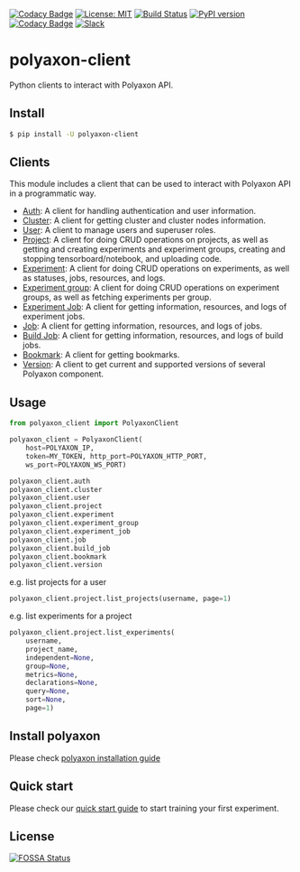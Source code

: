[![Codacy Badge](https://api.codacy.com/project/badge/Grade/efcc730ea2d0410eb735995498993b6a)](https://app.codacy.com/app/polyaxon/polyaxon-client?utm_source=github.com&utm_medium=referral&utm_content=polyaxon/polyaxon-client&utm_campaign=Badge_Grade_Dashboard)
[![License: MIT](https://img.shields.io/badge/License-MIT-green.svg)](LICENSE)
[![Build Status](https://travis-ci.org/polyaxon/polyaxon-client.svg?branch=master)](https://travis-ci.org/polyaxon/polyaxon-client)
[![PyPI version](https://badge.fury.io/py/polyaxon-client.svg)](https://badge.fury.io/py/polyaxon-client)
[![Codacy Badge](https://api.codacy.com/project/badge/Grade/a33947d729f94f5da7f7390dfeef7f94)](https://www.codacy.com/app/polyaxon/polyaxon-client?utm_source=github.com&amp;utm_medium=referral&amp;utm_content=polyaxon/polyaxon-client&amp;utm_campaign=Badge_Grade)
[![Slack](https://img.shields.io/badge/chat-on%20slack-aadada.svg?logo=slack&longCache=true)](https://join.slack.com/t/polyaxon/shared_invite/enQtMzQ0ODc2MDg1ODc0LWY2ZTdkMTNmZjBlZmRmNjQxYmYwMTBiMDZiMWJhODI2ZTk0MDU4Mjg5YzA5M2NhYzc5ZjhiMjczMDllYmQ2MDg)


# polyaxon-client

Python clients to interact with Polyaxon API.


## Install

```bash
$ pip install -U polyaxon-client
```

## Clients

This module includes a client that can be used to interact
with Polyaxon API in a programmatic way.

 * [Auth](https://docs.polyaxon.com/polyaxon_client/clients/auth): A client for handling authentication and user information.
 * [Cluster](https://docs.polyaxon.com/polyaxon_client/clients/cluster): A client for getting cluster and cluster nodes information.
 * [User](https://docs.polyaxon.com/polyaxon_client/clients/user): A client to manage users and superuser roles.
 * [Project](https://docs.polyaxon.com/polyaxon_client/clients/project): A client for doing CRUD operations on projects, as well as getting and creating experiments and experiment groups, creating and stopping tensorboard/notebook, and uploading code.
 * [Experiment](https://docs.polyaxon.com/polyaxon_client/clients/experiment): A client for doing CRUD operations on experiments, as well as statuses, jobs, resources, and logs.
 * [Experiment group](https://docs.polyaxon.com/polyaxon_client/clients/experiment_group): A client for doing CRUD operations on experiment groups, as well as fetching experiments per group.
 * [Experiment Job](https://docs.polyaxon.com/polyaxon_client/clients/experiment_job): A client for getting information, resources, and logs of experiment jobs.
 * [Job](https://docs.polyaxon.com/polyaxon_client/clients/job): A client for getting information, resources, and logs of jobs.
 * [Build Job](https://docs.polyaxon.com/polyaxon_client/clients/build_job): A client for getting information, resources, and logs of build jobs.
 * [Bookmark](https://docs.polyaxon.com/polyaxon_client/clients/bookmark): A client for getting bookmarks.
 * [Version](https://docs.polyaxon.com/polyaxon_client/clients/version): A client to get current and supported versions of several Polyaxon component.


## Usage

```python
from polyaxon_client import PolyaxonClient

polyaxon_client = PolyaxonClient(
    host=POLYAXON_IP,
    token=MY_TOKEN, http_port=POLYAXON_HTTP_PORT,
    ws_port=POLYAXON_WS_PORT)

polyaxon_client.auth
polyaxon_client.cluster
polyaxon_client.user
polyaxon_client.project
polyaxon_client.experiment
polyaxon_client.experiment_group
polyaxon_client.experiment_job
polyaxon_client.job
polyaxon_client.build_job
polyaxon_client.bookmark
polyaxon_client.version
```

e.g. list projects for a user

```python
polyaxon_client.project.list_projects(username, page=1)
```

e.g. list experiments for a project

```python
polyaxon_client.project.list_experiments(
    username,
    project_name,
    independent=None,
    group=None,
    metrics=None,
    declarations=None,
    query=None,
    sort=None,
    page=1)
```


## Install polyaxon

Please check [polyaxon installation guide](https://docs.polyaxon.com/installation/introduction)


## Quick start

Please check our [quick start guide](https://docs.polyaxon.com/quick_start) to start training your first experiment.


## License

[![FOSSA Status](https://app.fossa.io/api/projects/git%2Bgithub.com%2Fpolyaxon%2Fpolyaxon-client.svg?type=large)](https://app.fossa.io/projects/git%2Bgithub.com%2Fpolyaxon%2Fpolyaxon-client?ref=badge_large)
